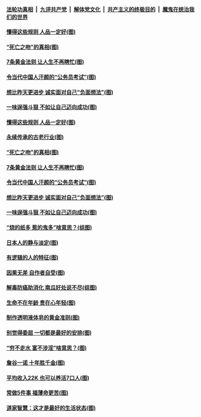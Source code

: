 ####  [法轮功真相](../../../../basic/blob/master/README.md?t=07041102) &nbsp;|&nbsp; [九评共产党](../../../../9ping.md/blob/master/README.md?t=07041102) &nbsp;|&nbsp; [解体党文化](../../../../jtdwh.md/blob/master/README.md?t=07041102)  &nbsp;|&nbsp; [共产主义的终极目的](../../../../gczydzjmd.md/blob/master/README.md?t=07041102) &nbsp;|&nbsp; [魔鬼在统治我们的世界](../../../../mgztzwmdsj.md/blob/master/README.md?t=07041102) 

#### [懂得这些规则 人品一定好(图)](../pages/p8/937490.md?t=07041102) 

#### [“死亡之吻”的真相(图)](../pages/p8/938205.md?t=07041102) 

#### [7条黄金法则 让人生不再瞎忙(图)](../pages/p8/938472.md?t=07041102) 

#### [令当代中国人汗颜的“公务员考试”(图)](../pages/p8/938246.md?t=07041102) 

#### [想比昨天更进步 诚实面对自己“负面想法”(图)](../pages/p8/938419.md?t=07041102) 

#### [一味逞强斗狠 不如让自己迈向成功(图)](../pages/p8/937701.md?t=07041102) 

#### [懂得这些规则 人品一定好(图)](../pages/p8/937490.md?t=07041102) 

#### [永续传承的古老行业(图)](../pages/p8/938548.md?t=07041102) 

#### [“死亡之吻”的真相(图)](../pages/p8/938205.md?t=07041102) 

#### [7条黄金法则 让人生不再瞎忙(图)](../pages/p8/938472.md?t=07041102) 

#### [令当代中国人汗颜的“公务员考试”(图)](../pages/p8/938246.md?t=07041102) 

#### [想比昨天更进步 诚实面对自己“负面想法”(图)](../pages/p8/938419.md?t=07041102) 

#### [一味逞强斗狠 不如让自己迈向成功(图)](../pages/p8/937701.md?t=07041102) 

#### [“烧的纸多 惹的鬼多”啥意思？(组图)](../pages/p8/938393.md?t=07041102) 

#### [日本人的静与淡定(图)](../pages/p8/936769.md?t=07041102) 

#### [有逻辑的人的特征(图)](../pages/p8/938239.md?t=07041102) 

#### [因果无差 自作者自受(图)](../pages/p8/938272.md?t=07041102) 

#### [解毒防癌助消化 南瓜好处说不尽(组图)](../pages/p8/937975.md?t=07041102) 

#### [生命不在年龄 贵在心年轻(图)](../pages/p8/937698.md?t=07041102) 

#### [制作透明液体皂的黄金准则(图)](../pages/p8/938207.md?t=07041102) 

#### [别觉得委屈 一切都是最好的安排(图)](../pages/p8/921940.md?t=07041102) 

#### [“穷不走水 富不涉淫”啥意思？(图)](../pages/p8/938176.md?t=07041102) 

#### [詹谷一诺 十年胜千金(图)](../pages/p8/937705.md?t=07041102) 

#### [平均收入22K 也可以养活7口人(图)](../pages/p8/938104.md?t=07041102) 

#### [常做5件事 福薄命更苦(图)](../pages/p8/937990.md?t=07041102) 

#### [道家智慧：这才是最好的生活状态(图)](../pages/p8/900827.md?t=07041102) 

